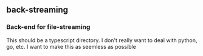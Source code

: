 ## back-streaming
### Back-end for file-streaming

This should be a typescript directory. I don't really want to deal with python, go, etc. I want to make this as seemless as possible

